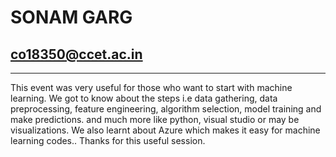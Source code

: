 # SONAM GARG
## co18350@ccet.ac.in

<hr>
This event was very useful for those who want to start with machine learning. We got to know about the steps
 i.e data gathering, data preprocessing, feature engineering, algorithm selection, model training and make predictions.
 and much more like python, visual studio or may be visualizations. We also learnt about 
Azure which makes it easy for machine learning codes..
Thanks for this useful session.
